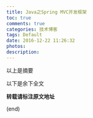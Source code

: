 ```yaml
---
title: Java之Spring MVC开发框架
toc: true
comments: true
categories: 技术博客
tags: Default
date: 2016-12-22 11:26:32
photos:
description:
---
```


以上是摘要
<!--more-->
以下是余下全文


**转载请标注原文地址**

(end)

